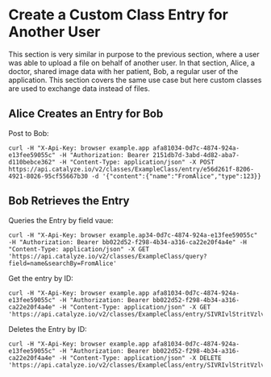 # Create a Custom Class Entry for Another User

This section is very similar in purpose to the previous section, where a user was able to upload a file on behalf of another user. In that section, Alice, a doctor, shared image data with her patient, Bob, a regular user of the application. This section covers the same use case but here custom classes are used to exchange data instead of files.

## Alice Creates an Entry for Bob

Post to Bob:

    curl -H "X-Api-Key: browser example.app afa81034-0d7c-4874-924a-e13fee59055c" -H "Authorization: Bearer 2151db7d-3abd-4d82-aba7-d110bebce362" -H "Content-Type: application/json" -X POST https://api.catalyze.io/v2/classes/ExampleClass/entry/e56d261f-8206-4921-8026-95cf55667b30 -d '{"content":{"name":"FromAlice","type":123}}

## Bob Retrieves the Entry

Queries the Entry by field vaue:

    curl -H "X-Api-Key: browser example.ap34-0d7c-4874-924a-e13fee59055c" -H "Authorization: Bearer bb022d52-f298-4b34-a316-ca22e20f4a4e" -H "Content-Type: application/json" -X GET 'https://api.catalyze.io/v2/classes/ExampleClass/query?field=name&searchBy=FromAlice'

Get the entry by ID:

    curl -H "X-Api-Key: browser example.app afa81034-0d7c-4874-924a-e13fee59055c" -H "Authorization: Bearer bb022d52-f298-4b34-a316-ca22e20f4a4e" -H "Content-Type: application/json" -X GET 'https://api.catalyze.io/v2/classes/ExampleClass/entry/SIVRIvlStritVzlvHpaOKmyfg8R'

Deletes the Entry by ID:

    curl -H "X-Api-Key: browser example.app afa81034-0d7c-4874-924a-e13fee59055c" -H "Authorization: Bearer bb022d52-f298-4b34-a316-ca22e20f4a4e" -H "Content-Type: application/json" -X DELETE 'https://api.catalyze.io/v2/classes/ExampleClass/entry/SIVRIvlStritVzlvHpaOKmyfg8R'

